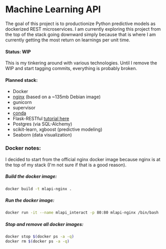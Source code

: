 # Machine Learning API
The goal of this project is to productionize Python predictive models as dockerized REST microservices. I am currently exploring this project from the top of the stack going downward simply because that is where I am currently getting the most return on learnings per unit time.

#### Status: WIP
This is my tinkering around with various technologies. Until I remove the WIP and start tagging commits, everything is probably broken.

#### Planned stack:
- Docker 
- [nginx](https://hub.docker.com/_/nginx/) (based on a ~135mb Debian image) 
- gunicorn
- supervisor
- [conda](http://conda.pydata.org/docs/intro.html)
- Flask-RESTful [tutorial here](http://blog.miguelgrinberg.com/post/designing-a-restful-api-with-python-and-flask)
- Postgres (via SQL-Alchemy)
- scikit-learn, xgboost (predictive modeling)
- Seaborn (data visualization)

### Docker notes:
I decided to start from the official nginx docker image because nginx is at the top of my stack (I'm not sure if that is a good reason). 

##### Build the docker image:
```bash
docker build -t mlapi-nginx .
```
##### Run the docker image:
```bash
docker run -it --name mlapi_interact -p 80:80 mlapi-nginx /bin/bash
```

##### Stop and remove all docker images:
```bash
docker stop $(docker ps -a -q)
docker rm $(docker ps -a -q)
```
